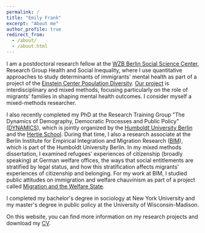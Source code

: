 ```yaml
---
permalink: /
title: "Emily Frank"
excerpt: "About me"
author_profile: true
redirect_from: 
  - /about/
  - /about.html
---
```

I am a postdoctoral research fellow at the [WZB Berlin Social Science Center](https://www.wzb.eu/en), Research Group Health and Social Inequality, where I use quantitative approaches to study determinants of immigrants' mental health as part of a project of the [Einstein Center Population Diversity](https://einstein-diversity.com/). [Our project](https://einstein-diversity.com/research/migrant-families-mental-health/) is interdisciplinary and mixed methods, focusing particularly on the role of migrants' families in shaping mental health outcomes. I consider myself a mixed-methods researcher.

I also recently completed my PhD at the Research Training Group "The Dynamics of Demography, Democratic Processes and Public Policy" ([DYNAMICS](https://www.sowi.hu-berlin.de/en/dynamics)), which is jointly organized by the [Humboldt University Berlin](https://www.hu-berlin.de/en) and the [Hertie School](https://www.hertie-school.org/en/). During that time, I also a research associate at the Berlin Institute for Empirical Integration and Migration Research ([BIM](https://www.bim.hu-berlin.de/en/bim-start)), which is part of the Humboldt University Berlin. In my mixed methods dissertation, I examined refugees' experiences of citizenship (broadly speaking) at German welfare offices, the ways that social entitlements are stratified by legal status, and how this stratification affects migrants' experiences of citizenship and belonging. For my work at BIM, I studied public attitudes on immigration and welfare chauvinism as part of a project called [Migration and the Welfare State](https://www.projekte.hu-berlin.de/de/migsoz).

I completed my bachelor's degree in sociology at New York University and my master's degree in public policy at the University of Wisconsin-Madison.

On this website, you can find more information on my research projects and download my [CV](/cv).
